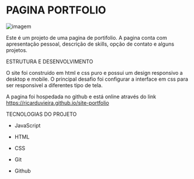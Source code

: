 # PAGINA PORTFOLIO

![imagem](https://github.com/ricarduvieira/site-portfolio/assets/102393137/25292cb2-f14b-4466-bccc-c2f57d0acfe2)

Este é um projeto de uma pagina de portifolio. A pagina conta com apresentação pessoal, descrição de skills, opção de contato e alguns projetos.

ESTRUTURA E DESENVOLVIMENTO

O site foi construido em html e css puro e possui um design responsivo a desktop e mobile. O principal desafio foi configurar a interface em css para ser responsivel a diferentes tipo de tela.

A pagina foi hospedada no github e está online através do link https://ricarduvieira.github.io/site-portfolio

TECNOLOGIAS DO PROJETO

- JavaScript

- HTML

- CSS

- Git

- Github


